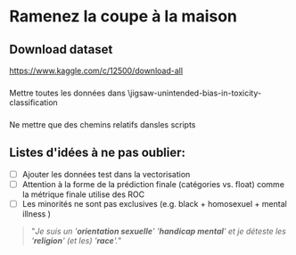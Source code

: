 # Ramenez la coupe à la maison
## Download dataset
https://www.kaggle.com/c/12500/download-all
###
Mettre toutes les données dans \jigsaw-unintended-bias-in-toxicity-classification
###
Ne mettre que des chemins relatifs dansles scripts
###
## Listes d'idées à ne pas oublier:
- [ ] Ajouter les données test dans la vectorisation
- [ ] Attention à la forme de la prédiction finale (catégories vs. float) comme la métrique finale utilise des ROC
- [ ] Les minorités ne sont pas exclusives (e.g. black + homosexuel + mental illness ) 
> "*Je suis un '__orientation sexuelle__' '__handicap mental__' et je déteste les '__religion__' (et les) '__race__'.*"
